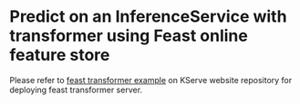 # Predict on an InferenceService with transformer using Feast online feature store 


Please refer to [feast transformer example](https://github.com/kserve/website/tree/main/docs/modelserving/v1beta1/transformer/feast/) on KServe website repository for deploying feast transformer server.